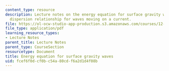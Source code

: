 ```yaml
---
content_type: resource
description: Lecture notes on the energy equation for surface gravity waves and the
  dispersion relationship for waves moving on a current.
file: https://ol-ocw-studio-app-production.s3.amazonaws.com/courses/12-802-wave-motion-in-the-ocean-and-the-atmosphere-spring-2008/fcef6f0dcf0bc54a80cdf6a2d1d4f08b_MIT12_802S08_lec04.pdf
file_type: application/pdf
learning_resource_types:
- Lecture Notes
parent_title: Lecture Notes
parent_type: CourseSection
resourcetype: Document
title: Energy equation for surface gravity waves
uid: fcef6f0d-cf0b-c54a-80cd-f6a2d1d4f08b
---
```

